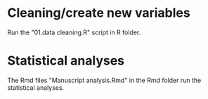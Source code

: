 # Cleaning/create new variables
Run the "01.data cleaning.R" script in R folder.

# Statistical analyses
The Rmd files "Manuscript analysis.Rmd" in the Rmd folder run the statistical analyses.
